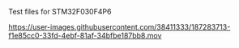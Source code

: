 Test files for STM32F030F4P6



https://user-images.githubusercontent.com/38411333/187283713-f1e85cc0-33fd-4ebf-81af-34bfbe187bb8.mov

